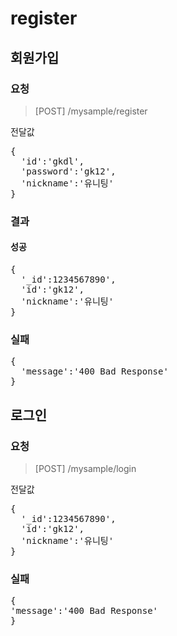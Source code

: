 # register

## 회원가입

### 요청
> [POST] /mysample/register

전달값

<pre>
{
  'id':'gkdl',
  'password':'gk12',
  'nickname':'유니팅'
}
</pre>

### 결과

#### 성공

<pre>
{
  '_id':1234567890',
  'id':'gk12',
  'nickname':'유니팅'
}
</pre>

### 실패

<pre>
{
  'message':'400 Bad Response'
}
</pre>

## 로그인

### 요청
> [POST] /mysample/login

전달값

<pre>
{
  '_id':1234567890',
  'id':'gk12',
  'nickname':'유니팅'
}
</pre>

### 실패

<pre>
{
'message':'400 Bad Response'
}
</pre>
